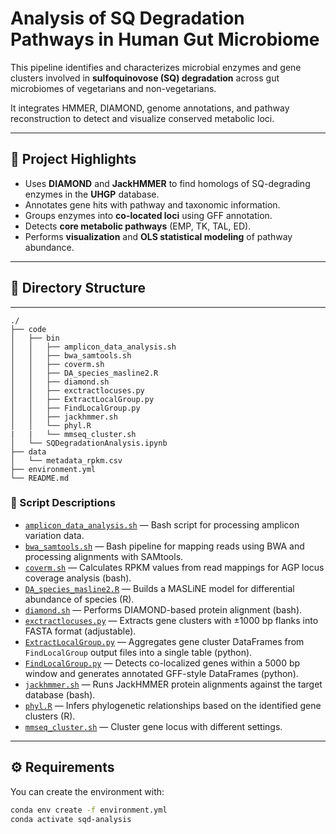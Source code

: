 # Analysis of SQ Degradation Pathways in Human Gut Microbiome

This pipeline identifies and characterizes microbial enzymes and gene clusters involved in **sulfoquinovose (SQ) degradation** across gut microbiomes of vegetarians and non-vegetarians.

It integrates HMMER, DIAMOND, genome annotations, and pathway reconstruction to detect and visualize conserved metabolic loci.

---

## 🧪 Project Highlights

- Uses **DIAMOND** and **JackHMMER** to find homologs of SQ-degrading enzymes in the **UHGP** database.
- Annotates gene hits with pathway and taxonomic information.
- Groups enzymes into **co-located loci** using GFF annotation.
- Detects **core metabolic pathways** (EMP, TK, TAL, ED).
- Performs **visualization** and **OLS statistical modeling** of pathway abundance.

---

## 📁 Directory Structure
---
```
./
├── code
│   ├── bin
│   │   ├── amplicon_data_analysis.sh
│   │   ├── bwa_samtools.sh
│   │   ├── coverm.sh
│   │   ├── DA_species_masline2.R
│   │   ├── diamond.sh
│   │   ├── exctractlocuses.py
│   │   ├── ExtractLocalGroup.py
│   │   ├── FindLocalGroup.py
│   │   ├── jackhmmer.sh
│   │   └── phyl.R
|   |   └── mmseq_cluster.sh
│   └── SQDegradationAnalysis.ipynb
├── data
│   └── metadata_rpkm.csv
├── environment.yml
└── README.md
```

### 🔧 Script Descriptions

- [`amplicon_data_analysis.sh`](code/bin/amplicon_data_analysis.sh) — Bash script for processing amplicon variation data.
- [`bwa_samtools.sh`](code/bin/bwa_samtools.sh) — Bash pipeline for mapping reads using BWA and processing alignments with SAMtools.
- [`coverm.sh`](code/bin/coverm.sh) — Calculates RPKM values from read mappings for AGP locus coverage analysis (bash).
- [`DA_species_masline2.R`](code/bin/DA_species_masline2.R) — Builds a MASLiNE model for differential abundance of species (R).
- [`diamond.sh`](code/bin/diamond.sh) — Performs DIAMOND-based protein alignment (bash).
- [`exctractlocuses.py`](code/bin/exctractlocuses.py) — Extracts gene clusters with ±1000 bp flanks into FASTA format (adjustable).
- [`ExtractLocalGroup.py`](code/bin/ExtractLocalGroup.py) — Aggregates gene cluster DataFrames from `FindLocalGroup` output files into a single table (python).
- [`FindLocalGroup.py`](code/bin/FindLocalGroup.py) — Detects co-localized genes within a 5000 bp window and generates annotated GFF-style DataFrames (python).
- [`jackhmmer.sh`](code/bin/jackhmmer.sh) — Runs JackHMMER protein alignments against the target database (bash).
- [`phyl.R`](code/bin/phyl.R) — Infers phylogenetic relationships based on the identified gene clusters (R).
- [`mmseq_cluster.sh`](code/bin/mmseq_cluster.sh) — Cluster gene locus with different settings.



---

## ⚙️ Requirements

You can create the environment with:

```bash
conda env create -f environment.yml
conda activate sqd-analysis
```
